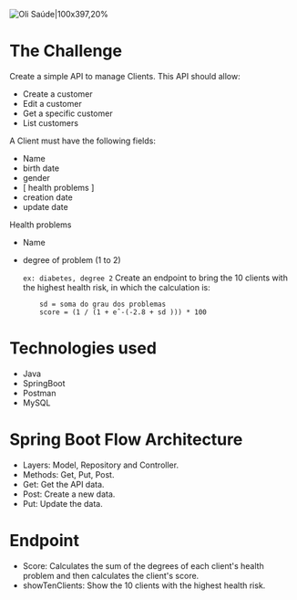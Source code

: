 ![Oli Saúde|100x397,20%](https://hs-7708371.f.hubspotfree.net/hub/7708371/hubfs/logo-olisaude.png?upscale=true&width=288&upscale=true&name=logo-olisaude.png)

# The Challenge
Create a simple API to manage Clients. This API should allow:
- Create a customer
- Edit a customer
- Get a specific customer
- List customers

A Client must have the following fields:
- Name
- birth date
- gender
- [ health problems ]
- creation date
- update date

Health problems
- Name
- degree of problem (1 to 2)
    
    ``
    ex: diabetes, degree 2
    ``
Create an endpoint to bring the 10 clients with the highest health risk, in which the calculation is:
    
    ```
        sd = soma do grau dos problemas
        score = (1 / (1 + eˆ-(-2.8 + sd ))) * 100
    ```

# Technologies used
- Java
- SpringBoot
- Postman
- MySQL

# Spring Boot Flow Architecture
- Layers: Model, Repository and Controller.
- Methods: Get, Put, Post.
- Get: Get the API data.
- Post: Create a new data.
- Put: Update the data.

# Endpoint
- Score: Calculates the sum of the degrees of each client's health problem and then calculates the client's score.
- showTenClients: Show the 10 clients with the highest health risk.


